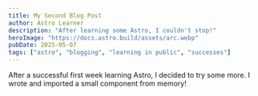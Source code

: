 ```yaml
---
title: My Second Blog Post
author: Astro Learner
description: "After learning some Astro, I couldn't stop!"
heroImage: "https://docs.astro.build/assets/arc.webp"
pubDate: 2025-05-07
tags: ["astro", "blogging", "learning in public", "successes"]
---
```


After a successful first week learning Astro, I decided to try some more. I wrote and imported a small component from memory!
